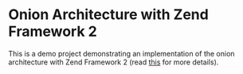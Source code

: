 # Onion Architecture with Zend Framework 2

This is a demo project demonstrating an implementation of the onion architecture with Zend Framework 2 (read [this](http://blog.igorvorobiov.com/2014/12/21/onion-architecture-and-zend-framework-2/) for more details).
